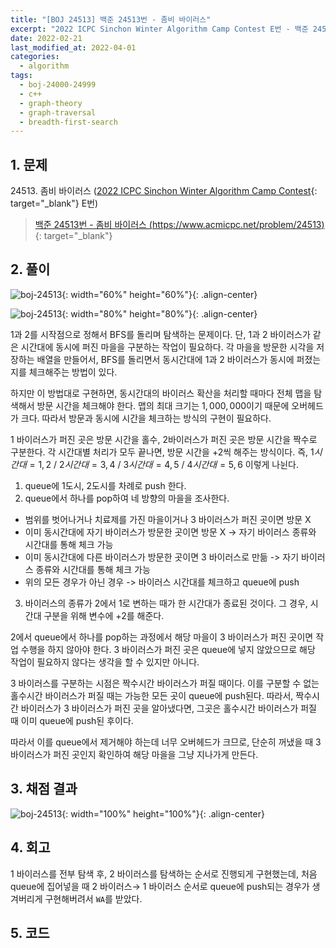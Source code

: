 ```yaml
---
title: "[BOJ 24513] 백준 24513번 - 좀비 바이러스"
excerpt: "2022 ICPC Sinchon Winter Algorithm Camp Contest E번 - 백준 24513번 좀비 바이러스 풀이"
date: 2022-02-21
last_modified_at: 2022-04-01
categories:
  - algorithm
tags:
  - boj-24000-24999
  - c++
  - graph-theory
  - graph-traversal
  - breadth-first-search
---
```


## 1. 문제
$24513$. 좀비 바이러스 ([2022 ICPC Sinchon Winter Algorithm Camp Contest](https://burningfalls.github.io/contest/2022-swac-baekjoon-contest/){: target="_blank"} E번)

> [백준 24513번 - 좀비 바이러스 (https://www.acmicpc.net/problem/24513)](https://www.acmicpc.net/problem/24513){: target="_blank"}

## 2. 풀이

![boj-24513](https://user-images.githubusercontent.com/30232837/161197339-60839d0e-bb48-483c-83d4-40de983c4a88.png "boj-24513"){: width="60%" height="60%"}{: .align-center}

![boj-24513](https://user-images.githubusercontent.com/30232837/161197385-6588b121-5a28-4013-a814-eb4e16ea261d.png "boj-24513"){: width="80%" height="80%"}{: .align-center}

$1$과 $2$를 시작점으로 정해서 BFS를 돌리며 탐색하는 문제이다. 단, $1$과 $2$ 바이러스가 같은 시간대에 동시에 퍼진 마을을 구분하는 작업이 필요하다. 각 마을을 방문한 시각을 저장하는 배열을 만들어서, BFS를 돌리면서 동시간대에 $1$과 $2$ 바이러스가 동시에 퍼졌는지를 체크해주는 방법이 있다. 

하지만 이 방법대로 구현하면, 동시간대의 바이러스 확산을 처리할 때마다 전체 맵을 탐색해서 방문 시간을 체크해야 한다. 맵의 최대 크기는 $1,000,000$이기 때문에 오버헤드가 크다. 따라서 방문과 동시에 시간을 체크하는 방식의 구현이 필요하다.

$1$ 바이러스가 퍼진 곳은 방문 시간을 홀수, $2$바이러스가 퍼진 곳은 방문 시간을 짝수로 구분한다. 각 시간대별 처리가 모두 끝나면, 방문 시간을 $+2$씩 해주는 방식이다. 즉, $1시간대=1,2$ / $2시간대=3,4$ / $3시간대=4,5$ / $4시간대=5,6$ 이렇게 나뉜다.

1.	queue에 $1$도시, $2$도시를 차례로 push 한다.
2.	queue에서 하나를 pop하여 네 방향의 마을을 조사한다.
- 범위를 벗어나거나 치료제를 가진 마을이거나 $3$ 바이러스가 퍼진 곳이면 방문 X
- 이미 동시간대에 자기 바이러스가 방문한 곳이면 방문 X -> 자기 바이러스 종류와 시간대를 통해 체크 가능
- 이미 동시간대에 다른 바이러스가 방문한 곳이면 $3$ 바이러스로 만듦 -> 자기 바이러스 종류와 시간대를 통해 체크 가능
- 위의 모든 경우가 아닌 경우 -> 바이러스 시간대를 체크하고 queue에 push

3. 바이러스의 종류가 $2$에서 $1$로 변하는 때가 한 시간대가 종료된 것이다. 그 경우, 시간대 구분을 위해 변수에 $+2$를 해준다.

$2$에서 queue에서 하나를 pop하는 과정에서 해당 마을이 $3$ 바이러스가 퍼진 곳이면 작업 수행을 하지 않아야 한다. $3$ 바이러스가 퍼진 곳은 queue에 넣지 않았으므로 해당 작업이 필요하지 않다는 생각을 할 수 있지만 아니다. 

$3$ 바이러스를 구분하는 시점은 짝수시간 바이러스가 퍼질 때이다. 이를 구분할 수 없는 홀수시간 바이러스가 퍼질 때는 가능한 모든 곳이 queue에 push된다. 따라서, 짝수시간 바이러스가 $3$ 바이러스가 퍼진 곳을 알아냈다면, 그곳은 홀수시간 바이러스가 퍼질 때 이미 queue에 push된 후이다. 

따라서 이를 queue에서 제거해야 하는데 너무 오버헤드가 크므로, 단순히 꺼냈을 때 $3$ 바이러스가 퍼진 곳인지 확인하여 해당 마을을 그냥 지나가게 만든다.

## 3. 채점 결과

![boj-24513](https://user-images.githubusercontent.com/30232837/161197432-fad30580-4820-4b1c-9e94-c518538027bc.png "boj-24513"){: width="100%" height="100%"}{: .align-center}

## 4. 회고

$1$ 바이러스를 전부 탐색 후, $2$ 바이러스를 탐색하는 순서로 진행되게 구현했는데, 처음 queue에 집어넣을 때 $2$ 바이러스$\rightarrow$ $1$ 바이러스 순서로 queue에 push되는 경우가 생겨버리게 구현해버려서 `WA`를 받았다.

## 5. 코드

<script src="https://gist.github.com/BurningFalls/056a5647004ef11ee7e1a809c7808efd.js"></script>